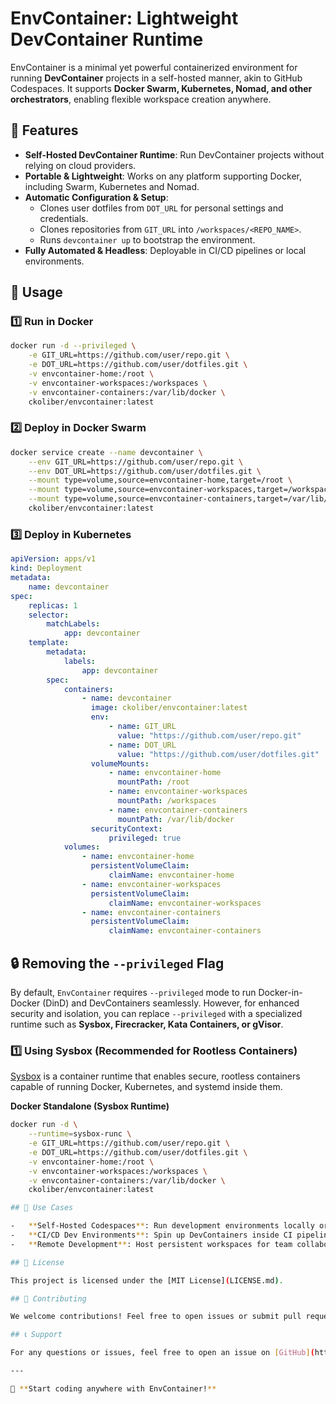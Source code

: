 # EnvContainer: Lightweight DevContainer Runtime

EnvContainer is a minimal yet powerful containerized environment for running **DevContainer** projects in a self-hosted manner, akin to GitHub Codespaces. It supports **Docker Swarm, Kubernetes, Nomad, and other orchestrators**, enabling flexible workspace creation anywhere.

## 🚀 Features

-   **Self-Hosted DevContainer Runtime**: Run DevContainer projects without relying on cloud providers.
-   **Portable & Lightweight**: Works on any platform supporting Docker, including Swarm, Kubernetes and Nomad.
-   **Automatic Configuration & Setup**:
    -   Clones user dotfiles from `DOT_URL` for personal settings and credentials.
    -   Clones repositories from `GIT_URL` into `/workspaces/<REPO_NAME>`.
    -   Runs `devcontainer up` to bootstrap the environment.
-   **Fully Automated & Headless**: Deployable in CI/CD pipelines or local environments.

## 🔧 Usage

### 1️⃣ Run in Docker

```sh
docker run -d --privileged \
    -e GIT_URL=https://github.com/user/repo.git \
    -e DOT_URL=https://github.com/user/dotfiles.git \
    -v envcontainer-home:/root \
    -v envcontainer-workspaces:/workspaces \
    -v envcontainer-containers:/var/lib/docker \
    ckoliber/envcontainer:latest
```

### 2️⃣ Deploy in Docker Swarm

```sh
docker service create --name devcontainer \
    --env GIT_URL=https://github.com/user/repo.git \
    --env DOT_URL=https://github.com/user/dotfiles.git \
    --mount type=volume,source=envcontainer-home,target=/root \
    --mount type=volume,source=envcontainer-workspaces,target=/workspaces \
    --mount type=volume,source=envcontainer-containers,target=/var/lib/docker \
    ckoliber/envcontainer:latest
```

### 3️⃣ Deploy in Kubernetes

```yaml
apiVersion: apps/v1
kind: Deployment
metadata:
    name: devcontainer
spec:
    replicas: 1
    selector:
        matchLabels:
            app: devcontainer
    template:
        metadata:
            labels:
                app: devcontainer
        spec:
            containers:
                - name: devcontainer
                  image: ckoliber/envcontainer:latest
                  env:
                      - name: GIT_URL
                        value: "https://github.com/user/repo.git"
                      - name: DOT_URL
                        value: "https://github.com/user/dotfiles.git"
                  volumeMounts:
                      - name: envcontainer-home
                        mountPath: /root
                      - name: envcontainer-workspaces
                        mountPath: /workspaces
                      - name: envcontainer-containers
                        mountPath: /var/lib/docker
                  securityContext:
                      privileged: true
            volumes:
                - name: envcontainer-home
                  persistentVolumeClaim:
                      claimName: envcontainer-home
                - name: envcontainer-workspaces
                  persistentVolumeClaim:
                      claimName: envcontainer-workspaces
                - name: envcontainer-containers
                  persistentVolumeClaim:
                      claimName: envcontainer-containers
```

## 🔒 Removing the `--privileged` Flag

By default, `EnvContainer` requires `--privileged` mode to run Docker-in-Docker (DinD) and DevContainers seamlessly. However, for enhanced security and isolation, you can replace `--privileged` with a specialized runtime such as **Sysbox, Firecracker, Kata Containers, or gVisor**.

### 1️⃣ Using **Sysbox** (Recommended for Rootless Containers)

[Sysbox](https://github.com/nestybox/sysbox) is a container runtime that enables secure, rootless containers capable of running Docker, Kubernetes, and systemd inside them.

**Docker Standalone (Sysbox Runtime)**

```sh
docker run -d \
    --runtime=sysbox-runc \
    -e GIT_URL=https://github.com/user/repo.git \
    -e DOT_URL=https://github.com/user/dotfiles.git \
    -v envcontainer-home:/root \
    -v envcontainer-workspaces:/workspaces \
    -v envcontainer-containers:/var/lib/docker \
    ckoliber/envcontainer:latest

## 🎯 Use Cases

-   **Self-Hosted Codespaces**: Run development environments locally or on a private cloud.
-   **CI/CD Dev Environments**: Spin up DevContainers inside CI pipelines.
-   **Remote Development**: Host persistent workspaces for team collaboration.

## 📄 License

This project is licensed under the [MIT License](LICENSE.md).

## 🙌 Contributing

We welcome contributions! Feel free to open issues or submit pull requests.

## 📞 Support

For any questions or issues, feel free to open an issue on [GitHub](https://github.com/ckoliber/envcontainer).

---

🚀 **Start coding anywhere with EnvContainer!**
